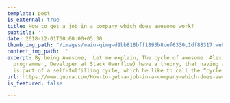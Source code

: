 ```yaml
---
template: post
is_external: true
title: How to get a job in a company which does awesome work?
subtitle: ''
date: 2018-12-01T00:00:00+05:30
thumb_img_path: "/images/main-qimg-d9bb818bff1893b8cef6330c1df88317.webp"
content_img_path: ''
excerpt: By being Awesome,  Let me explain, The cycle of awesome  Alex[1] (Self-taught
  programmer, Developer at Stack Overflow) have a theory, that having an awesome job
  is part of a self-fulfilling cycle, which he like to call the “cycle of awesome”.
url: https://www.quora.com/How-to-get-a-job-in-a-company-which-does-awesome-work/answer/Arpit-Goyal-14
is_featured: false

---
```

